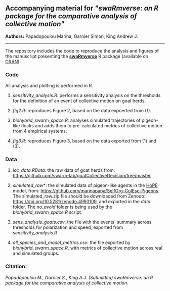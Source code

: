 ## Accompanying material for _"swaRmverse: an R package for the comparative analysis of collective motion"_


**Authors:** Papadopoulou Marina, Garnier Simon, King Andrew J.

---
The repository includes the code to reproduce the analysis and figures of the manuscript presenting the [**swaRmverse**](https://github.com/marinapapa/swaRmverse) R package (available on [CRAN](https://cran.r-project.org/web/packages/swaRmverse/index.html)).

### Code

All analysis and plotting is performed in R.

1. _sensitivity\_analysis.R_: performs a sensitivity analysis on the thresholds for the definition of an event of collective motion on goat herds. 

2. _fig2.R_: reproduces Figure 2, based on the data expoerted from (1).

3. _biohybrid\_swarm\_space.R_: analyses simulated trajectories of pigeon-like flocks and adds them to pre-calculated metrics of collective motion from 4 empirical systems. 

4. _fig3.R_: reproduces Figure 3, based on the data exported from (1) and (3).

### Data

1. _loc\_data.RData_: the raw data of goat herds from: https://github.com/swarm-lab/goatCollectiveDecision/tree/master

2. _simulated\_raw_*: the simulated data of pigeon-like agents in the [HoPE](https://github.com/marinapapa/HoPE-model) model, from: https://github.com/marinapapa/SelfOrg-ColEsc-Pigeons. The simulated_raw.zip file should be downloaded from Zenodo: https://doi.org/10.5281/zenodo.4993109, and exported in the *data* folder. The *no_avoid* folder is being used by the _biohybrid\_swarm\_space.R_ script. 

3. _sens\_analysis\_goats.csv_: the file with the events' summary across thresholds for polarization and speed, exported from _sensitivity\_analysis.R_

4. _all\_species\_and\_model\_metrics.csv_: the file exported by _biohybrid\_swarm\_space.R_, with metrics of collective motion across real and simulated groups.

### Citation:

_Papadopoulou M., Garnier S., King A.J. (Submitted) swaRmverse: an R package for the comparative analysis of collective motion._
